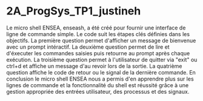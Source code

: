 # 2A_ProgSys_TP1_justineh
Le micro shell ENSEA, enseash, a été créé pour fournir une interface de ligne de commande simple. Le code suit les étapes clés définies dans les objectifs.
La première question permet d'afficher un message de bienvenue avec un prompt intéractif.
La deuxième question permet de lire et d'éxecuter les commandes saisies puis retourne au prompt après chaque exécution.
La troisième question permet à l'utilisateur de quitter via "exit" ou ctrl+d et affiche un message d'au revoir lors de la sortie.
La quatrième question affiche le code de retour ou le signal de la dernière commande.
En conclusion le micro shell ENSEA nous a permis d'en apprendre plus sur les lignes de commande et la fonctionnalité du shell est réussité grâce à une gestion appropriée des entrées utilisateur, des processus et des signaux.
